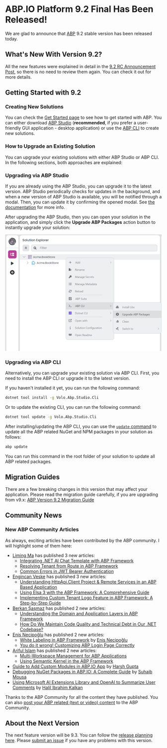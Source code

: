 # ABP.IO Platform 9.2 Final Has Been Released!

We are glad to announce that [ABP](https://abp.io/) 9.2 stable version has been released today. 

## What's New With Version 9.2?

All the new features were explained in detail in the [9.2 RC Announcement Post](https://abp.io/community/articles/abp-platform-9.2-rc-has-been-released-jpq072nh), so there is no need to review them again. You can check it out for more details. 

## Getting Started with 9.2

### Creating New Solutions

You can check the [Get Started page](https://abp.io/get-started) to see how to get started with ABP. You can either download [ABP Studio](https://abp.io/get-started#abp-studio-tab) (**recommended**, if you prefer a user-friendly GUI application - desktop application) or use the [ABP CLI](https://abp.io/docs/latest/cli) to create new solutions.

### How to Upgrade an Existing Solution

You can upgrade your existing solutions with either ABP Studio or ABP CLI. In the following sections, both approaches are explained:

### Upgrading via ABP Studio

If you are already using the ABP Studio, you can upgrade it to the latest version. ABP Studio periodically checks for updates in the background, and when a new version of ABP Studio is available, you will be notified through a modal. Then, you can update it by confirming the opened modal. See [the documentation](https://abp.io/docs/latest/studio/installation#upgrading) for more info.

After upgrading the ABP Studio, then you can open your solution in the application, and simply click the **Upgrade ABP Packages** action button to instantly upgrade your solution:

![](upgrade-abp-packages.png)

### Upgrading via ABP CLI

Alternatively, you can upgrade your existing solution via ABP CLI. First, you need to install the ABP CLI or upgrade it to the latest version.

If you haven't installed it yet, you can run the following command:

```bash
dotnet tool install -g Volo.Abp.Studio.Cli
```

Or to update the existing CLI, you can run the following command:

```bash
dotnet tool update -g Volo.Abp.Studio.Cli
```

After installing/updating the ABP CLI, you can use the [`update` command](https://abp.io/docs/latest/CLI#update) to update all the ABP related NuGet and NPM packages in your solution as follows:

```bash
abp update
```

You can run this command in the root folder of your solution to update all ABP related packages.

## Migration Guides

There are a few breaking changes in this version that may affect your application. Please read the migration guide carefully, if you are upgrading from v9.x: [ABP Version 9.2 Migration Guide](https://abp.io/docs/9.2/release-info/migration-guides/abp-9-2)

## Community News

### New ABP Community Articles

As always, exciting articles have been contributed by the ABP community. I will highlight some of them here:

* [Liming Ma](https://github.com/maliming) has published 3 new articles:
    * [Integrating .NET AI Chat Template with ABP Framework](https://abp.io/community/articles/integrating-.net-ai-chat-template-with-abp-framework-qavb5p2j)
    * [Resolving Tenant from Route in ABP Framework](https://abp.io/community/articles/resolving-tenant-from-route-in-abp-framework-ah7oru97)
    * [Common Errors in JWT Bearer Authentication](https://abp.io/community/articles/common-errors-in-jwt-bearer-authentication-4u3wrbs5)
* [Engincan Veske](https://engincanveske.substack.com/) has published 3 new articles:
    * [Understanding HttpApi.Client Project & Remote Services in an ABP Based Application](https://abp.io/community/articles/http-api-client-and-remote-services-in-abp-based-application-xkknsp6m)
    * [Using Elsa 3 with the ABP Framework: A Comprehensive Guide](https://abp.io/community/articles/using-elsa-3-workflow-with-abp-framework-usqk8afg)
    * [Implementing Custom Tenant Logo Feature in ABP Framework: A Step-by-Step Guide](https://abp.io/community/articles/implementing-custom-tenant-logo-feature-in-abp-framework-a-stepbystep-guide-sba96ac9)
* [Berkan Şaşmaz](https://berkansasmaz.com/) has published 2 new articles:
    * [Understanding the Domain and Application Layers in ABP Framework](https://abp.io/community/articles/understanding-the-domain-and-application-layers-in-abp-1fipc4x4)
    * [How Do We Maintain Code Quality and Technical Debt in Our .NET Codebase?](https://abp.io/community/articles/how-do-we-maintain-code-quality-and-technical-debt-in-our-.net-codebase-z7glpya1)
* [Enis Necipoğlu](https://github.com/enisn) has published 2 new articles:
    * [White Labeling in ABP Framework](https://abp.io/community/articles/white-labeling-in-abp-framework-5trwmrfm) by [Enis Necipoğlu](https://github.com/enisn)
    * [You do it wrong! Customizing ABP Login Page Correctly](https://abp.io/community/articles/you-do-it-wrong-customizing-abp-login-page-correctly-bna7wzt5)
* [Ariful Islam](https://abp.io/community/members/arif) has published 2 new articles:
    * [Multi-Workspace Management for ABP Applications](https://abp.io/community/articles/multiworkspace-management-for-abp-applications-eghgty3j)
    * [Using Semantic Kernel in the ABP Framework](https://abp.io/community/articles/using-semantic-kernel-in-the-abp-framework-qo5cnuzs)
* [Guide to Add Custom Modules in ABP.IO App](https://abp.io/community/articles/guide-to-add-custom-modules-in-abp.io-app-sttetffa) by [Harsh Gupta](https://abp.io/community/members/harshgupta)
* [Debugging NuGet Packages in ABP.IO: A Complete Guide](https://abp.io/community/articles/debugging-nuget-packages-in-abp.io-a-complete-guide-h13y2033) by [Suhaib Mousa](https://suhaibmousa.com/)
* [Using Microsoft AI Extensions Library and OpenAI to Summarize User Comments](https://abp.io/community/articles/using-microsoft-ai-extensions-library-and-openai-to-summarize-user-comments-gj1lusg7) by [Halil Ibrahim Kalkan](https://twitter.com/hibrahimkalkan) 

Thanks to the ABP Community for all the content they have published. You can also [post your ABP related (text or video) content](https://abp.io/community/posts/create) to the ABP Community.

## About the Next Version

The next feature version will be 9.3. You can follow the [release planning here](https://github.com/abpframework/abp/milestones). Please [submit an issue](https://github.com/abpframework/abp/issues/new) if you have any problems with this version.
